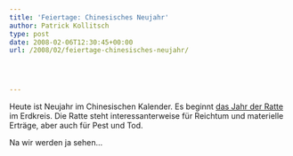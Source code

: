 ```yaml
---
title: 'Feiertage: Chinesisches Neujahr'
author: Patrick Kollitsch
type: post
date: 2008-02-06T12:30:45+00:00
url: /2008/02/feiertage-chinesisches-neujahr/




---
```

Heute ist Neujahr im Chinesischen Kalender. Es beginnt [das Jahr der Ratte][1] im Erdkreis. Die Ratte steht interessanterweise für Reichtum und materielle Erträge, aber auch für Pest und Tod.

Na wir werden ja sehen&#8230;

 [1]: http://en.wikipedia.org/wiki/Year_of_the_rat